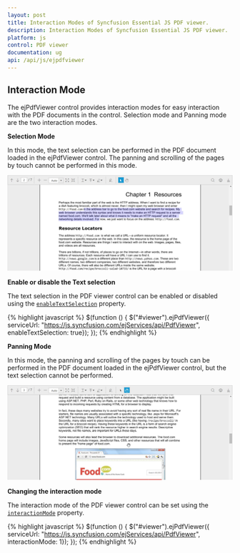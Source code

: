 ```yaml
---
layout: post
title: Interaction Modes of Syncfusion Essential JS PDF viewer.
description: Interaction Modes of Syncfusion Essential JS PDF viewer.
platform: js
control: PDF viewer
documentation: ug
api: /api/js/ejpdfviewer
---
```


## Interaction Mode

The ejPdfViewer control provides interaction modes for easy interaction with the PDF documents in the control. Selection mode and Panning mode are the two interaction modes.

**Selection Mode**

In this mode, the text selection can be performed in the PDF document loaded in the ejPdfViewer control. The panning and scrolling of the pages by touch cannot be performed in this mode.

![](Interaction-Mode_images/InteractionMode_1.jpeg)

**Enable or disable the Text selection**

The text selection in the PDF viewer control can be enabled or disabled using the [`enableTextSelection`](https://help.syncfusion.com/api/js/ejpdfviewer#members:enabletextselection "enableTextSelection property") property.

{% highlight javascript %}
$(function () {
    $("#viewer").ejPdfViewer({ serviceUrl: "https://js.syncfusion.com/ejServices/api/PdfViewer", enableTextSelection: true});
});
{% endhighlight %}

**Panning Mode**

In this mode, the panning and scrolling of the pages by touch can be performed in the PDF document loaded in the ejPdfViewer control, but the text selection cannot be performed.

![](Interaction-Mode_images/InteractionMode_2.jpeg)

**Changing the interaction mode**

The interaction mode of the PDF viewer control can be set using the [`interactionMode`](https://help.syncfusion.com/api/js/ejpdfviewer#interactionmode-enum "interactionMode property") property.

{% highlight javascript %}
$(function () {
    $("#viewer").ejPdfViewer({ serviceUrl: "https://js.syncfusion.com/ejServices/api/PdfViewer", interactionMode: 1});
});
{% endhighlight %}
